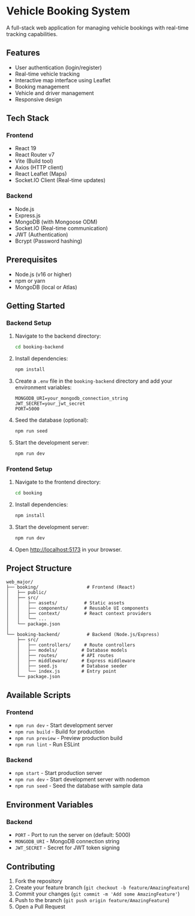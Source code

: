 # Vehicle Booking System

A full-stack web application for managing vehicle bookings with real-time tracking capabilities.

## Features

- User authentication (login/register)
- Real-time vehicle tracking
- Interactive map interface using Leaflet
- Booking management
- Vehicle and driver management
- Responsive design

## Tech Stack

### Frontend
- React 19
- React Router v7
- Vite (Build tool)
- Axios (HTTP client)
- React Leaflet (Maps)
- Socket.IO Client (Real-time updates)

### Backend
- Node.js
- Express.js
- MongoDB (with Mongoose ODM)
- Socket.IO (Real-time communication)
- JWT (Authentication)
- Bcrypt (Password hashing)

## Prerequisites

- Node.js (v16 or higher)
- npm or yarn
- MongoDB (local or Atlas)

## Getting Started

### Backend Setup

1. Navigate to the backend directory:
   ```bash
   cd booking-backend
   ```

2. Install dependencies:
   ```bash
   npm install
   ```

3. Create a `.env` file in the `booking-backend` directory and add your environment variables:
   ```
   MONGODB_URI=your_mongodb_connection_string
   JWT_SECRET=your_jwt_secret
   PORT=5000
   ```

4. Seed the database (optional):
   ```bash
   npm run seed
   ```

5. Start the development server:
   ```bash
   npm run dev
   ```

### Frontend Setup

1. Navigate to the frontend directory:
   ```bash
   cd booking
   ```

2. Install dependencies:
   ```bash
   npm install
   ```

3. Start the development server:
   ```bash
   npm run dev
   ```

4. Open [http://localhost:5173](http://localhost:5173) in your browser.

## Project Structure

```
web_major/
├── booking/                  # Frontend (React)
│   ├── public/
│   ├── src/
│   │   ├── assets/          # Static assets
│   │   ├── components/      # Reusable UI components
│   │   ├── context/         # React context providers
│   │   └── ...
│   └── package.json
│
└── booking-backend/          # Backend (Node.js/Express)
    ├── src/
    │   ├── controllers/     # Route controllers
    │   ├── models/         # Database models
    │   ├── routes/         # API routes
    │   ├── middleware/     # Express middleware
    │   ├── seed.js         # Database seeder
    │   └── index.js        # Entry point
    └── package.json
```

## Available Scripts

### Frontend
- `npm run dev` - Start development server
- `npm run build` - Build for production
- `npm run preview` - Preview production build
- `npm run lint` - Run ESLint

### Backend
- `npm start` - Start production server
- `npm run dev` - Start development server with nodemon
- `npm run seed` - Seed the database with sample data

## Environment Variables

### Backend
- `PORT` - Port to run the server on (default: 5000)
- `MONGODB_URI` - MongoDB connection string
- `JWT_SECRET` - Secret for JWT token signing

## Contributing

1. Fork the repository
2. Create your feature branch (`git checkout -b feature/AmazingFeature`)
3. Commit your changes (`git commit -m 'Add some AmazingFeature'`)
4. Push to the branch (`git push origin feature/AmazingFeature`)
5. Open a Pull Request


